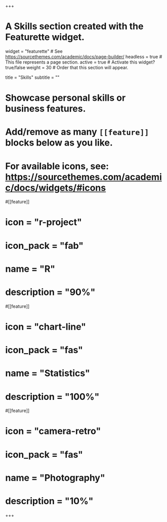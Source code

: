 +++
# A Skills section created with the Featurette widget.
widget = "featurette"  # See https://sourcethemes.com/academic/docs/page-builder/
headless = true  # This file represents a page section.
active = true  # Activate this widget? true/false
weight = 30  # Order that this section will appear.

title = "Skills"
subtitle = ""

# Showcase personal skills or business features.
# 
# Add/remove as many `[[feature]]` blocks below as you like.
# 
# For available icons, see: https://sourcethemes.com/academic/docs/widgets/#icons

#[[feature]]
# icon = "r-project"
#  icon_pack = "fab"
#  name = "R"
#  description = "90%"
  
#[[feature]]
#  icon = "chart-line"
#  icon_pack = "fas"
#  name = "Statistics"
#  description = "100%"  
  
#[[feature]]
#  icon = "camera-retro"
#  icon_pack = "fas"
#  name = "Photography"
#  description = "10%"

+++
